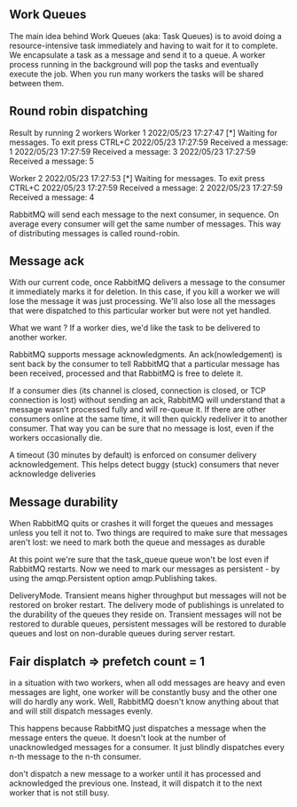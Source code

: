 ## Work Queues
The main idea behind Work Queues (aka: Task Queues) is to avoid doing a resource-intensive task immediately and having to wait for it to complete.
We encapsulate a task as a message and send it to a queue. A worker process running in the background will pop the tasks and eventually execute the job. When you run many workers the tasks will be shared between them.

## Round robin dispatching 
Result by running 2 workers
Worker 1
2022/05/23 17:27:47  [*] Waiting for messages. To exit press CTRL+C
2022/05/23 17:27:59 Received a message: 1
2022/05/23 17:27:59 Received a message: 3
2022/05/23 17:27:59 Received a message: 5

Worker 2
2022/05/23 17:27:53  [*] Waiting for messages. To exit press CTRL+C
2022/05/23 17:27:59 Received a message: 2
2022/05/23 17:27:59 Received a message: 4

RabbitMQ will send each message to the next consumer, in sequence. On average every consumer will get the same number of messages. This way of distributing messages is called round-robin.

## Message ack
With our current code, once RabbitMQ delivers a message to the consumer it immediately marks it for deletion. In this case, if you kill a worker we will lose the message it was just processing. We'll also lose all the messages that were dispatched to this particular worker but were not yet handled.

What we want ?
If a worker dies, we'd like the task to be delivered to another worker.

RabbitMQ supports message acknowledgments. An ack(nowledgement) is sent back by the consumer to tell RabbitMQ that a particular message has been received, processed and that RabbitMQ is free to delete it.
<!-- d.Ack(false) -->

If a consumer dies (its channel is closed, connection is closed, or TCP connection is lost) without sending an ack, RabbitMQ will understand that a message wasn't processed fully and will re-queue it. If there are other consumers online at the same time, it will then quickly redeliver it to another consumer. That way you can be sure that no message is lost, even if the workers occasionally die.    

A timeout (30 minutes by default) is enforced on consumer delivery acknowledgement. This helps detect buggy (stuck) consumers that never acknowledge deliveries

## Message durability 
When RabbitMQ quits or crashes it will forget the queues and messages unless you tell it not to. Two things are required to make sure that messages aren't lost: we need to mark both the queue and messages as durable

At this point we're sure that the task_queue queue won't be lost even if RabbitMQ restarts. Now we need to mark our messages as persistent - by using the amqp.Persistent option amqp.Publishing takes.

DeliveryMode.  Transient means higher throughput but messages will not be
restored on broker restart.  The delivery mode of publishings is unrelated
to the durability of the queues they reside on.  Transient messages will
not be restored to durable queues, persistent messages will be restored to
durable queues and lost on non-durable queues during server restart.

## Fair displatch => prefetch count = 1
in a situation with two workers, when all odd messages are heavy and even messages are light, one worker will be constantly busy and the other one will do hardly any work. Well, RabbitMQ doesn't know anything about that and will still dispatch messages evenly.

This happens because RabbitMQ just dispatches a message when the message enters the queue. It doesn't look at the number of unacknowledged messages for a consumer. It just blindly dispatches every n-th message to the n-th consumer.

don't dispatch a new message to a worker until it has processed and acknowledged the previous one. Instead, it will dispatch it to the next worker that is not still busy.